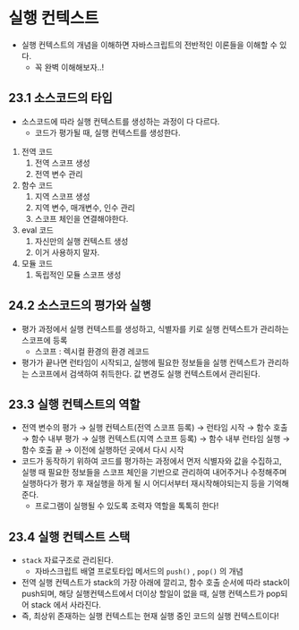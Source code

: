 # 실행 컨텍스트

- 실행 컨텍스트의 개념을 이해하면 자바스크립트의 전반적인 이론들을 이해할 수 있다.
    - 꼭 완벽 이해해보자..!

## 23.1 소스코드의 타입

- 소스코드에 따라 실행 컨텍스트를 생성하는 과정이 다 다르다.
    - 코드가 평가될 때, 실행 컨텍스트를 생성한다.
1. 전역 코드
    1. 전역 스코프 생성
    2. 전역 변수 관리
2. 함수 코드
    1. 지역 스코프 생성
    2. 지역 변수, 매개변수, 인수 관리
    3. 스코프 체인을 연결해야한다.
3. eval 코드
    1. 자신만의 실행 컨텍스트 생성
    2. 이거 사용하지 말자.
4. 모듈 코드
    1. 독립적인 모듈 스코프 생성

## 24.2 소스코드의 평가와 실행

- 평가 과정에서 실행 컨텍스트를 생성하고, 식별자를 키로 실행 컨텍스트가 관리하는 스코프에 등록
    - 스코프 : 렉시컬 환경의 환경 레코드
- 평가가 끝나면 런타임이 시작되고, 실행에 필요한 정보들을 실행 컨텍스트가 관리하는 스코프에서 검색하여 취득한다. 값 변경도 실행 컨텍스트에서 관리된다.

## 23.3 실행 컨텍스트의 역할

- 전역 변수의 평가 → 실행 컨텍스트(전역 스코프 등록) → 런타임 시작 → 함수 호출 → 함수 내부 평가 → 실행 컨텍스트(지역 스코프 등록) → 함수 내부 런타임 실행 → 함수 호출 끝 → 이전에 실행하던 곳에서 다시 시작
- 코드가 동작하기 위하여 코드를 평가하는 과정에서 먼저 식별자와 값을 수집하고, 실행 때 필요한 정보들을 스코프 체인을 기반으로 관리하여 내어주거나 수정해주며 실행하다가 평가 후 재실행을 하게 될 시 어디서부터 재시작해야되는지 등을 기억해준다.
    - 프로그램이 실행될 수 있도록 조력자 역할을 톡톡히 한다!

## 23.4 실행 컨텍스트 스택

- `stack` 자료구조로 관리된다.
    - 자바스크립트 배열 프로토타입 메서드의 `push()` , `pop()` 의 개념
- 전역 실행 컨텍스트가 stack의 가장 아래에 깔리고, 함수 호출 순서에 따라 stack이 push되며, 해당 실행컨텍스트에서 더이상 할일이 없을 때, 실행 컨텍스트가 pop되어 stack 에서 사라진다.
- 즉, 최상위 존재하는 실행 컨텍스트는 현재 실행 중인 코드의 실행 컨텍스트이다!